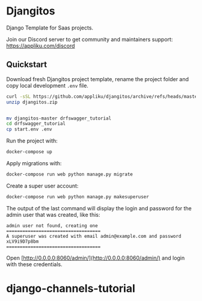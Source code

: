 # Djangitos

Django Template for Saas projects.

Join our Discord server to get community and maintainers support: https://appliku.com/discord


## Quickstart
Download fresh Djangitos project template, rename the project folder and copy local development `.env` file.

```bash
curl -sSL https://github.com/appliku/djangitos/archive/refs/heads/master.zip > djangitos.zip
unzip djangitos.zip


mv djangitos-master drfswagger_tutorial
cd drfswagger_tutorial
cp start.env .env
```

Run the project with:
```bash
docker-compose up
```

Apply migrations with:
```bash
docker-compose run web python manage.py migrate
```

Create a super user account:
```bash
docker-compose run web python manage.py makesuperuser
```

The output of the last command will display the login and password for the admin user that was created, like this:

```
admin user not found, creating one
===================================
A superuser was created with email admin@example.com and password xLV9i9D7p8bm
===================================
```

Open [http://0.0.0.0:8060/admin/](http://0.0.0.0:8060/admin/) and login with these credentials.
# django-channels-tutorial
